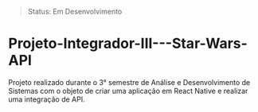 > Status: Em Desenvolvimento

# Projeto-Integrador-III---Star-Wars-API

Projeto realizado durante o 3° semestre de Análise e Desenvolvimento de Sistemas com o objeto de criar uma aplicação em React Native e realizar uma integração de API.
